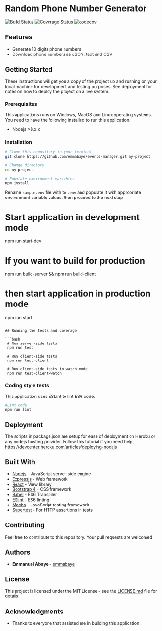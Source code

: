 # Random Phone Number Generator

[![Build Status](https://travis-ci.org/emmabaye/random-phone-number-generator.svg?branch=develop)](https://travis-ci.org/emmabaye/random-phone-number-generator)
[![Coverage Status](https://coveralls.io/repos/github/emmabaye/random-phone-number-generator/badge.svg)](https://coveralls.io/github/emmabaye/random-phone-number-generator)
[![codecov](https://codecov.io/gh/emmabaye/random-phone-number-generator/branch/develop/graph/badge.svg)](https://codecov.io/gh/emmabaye/random-phone-number-generator)


## Features

- Generate 10 digits phone numbers
- Download phone numbers as JSON, text and CSV

## Getting Started

These instructions will get you a copy of the project up and running on your local machine for development and testing purposes. See deployment for notes on how to deploy the project on a live system.

### Prerequisites

This applications runs on Windows, MacOS and Linux operating systems. You need to have the following installed to run this application.

- Nodejs >8.x.x

### Installation

```bash
# Clone this repository in your terminal
git clone https://github.com/emmabaye/events-manager.git my-project

# Change directory
cd my-project

# Populate environment variables
npm install

```

Rename `sample.env` file with to `.env` and populate it with appropriate environment variable values, then proceed to the next step

# Start application in development mode
npm run start-dev

# If you want to build for production
npm run build-server && npm run build-client
# then start application in production mode
npm run start
```

## Running the tests and coverage

```bash
 # Run server-side tests
 npm run test

 # Run client-side tests
 npm run test-client

 # Run client-side tests in watch mode
 npm run test-client-watch
```

### Coding style tests

This application uses ESLint to lint ES6 code.

```bash
#Lint code
npm run lint
```

## Deployment

The scripts in package.json are setup for ease of deployment on Heroku or any nodejs hosting provider. Follow this tutorial if you need help, https://devcenter.heroku.com/articles/deploying-nodejs

## Built With

- [Nodejs](https://nodejs.org/en/) - JavaScript server-side engine
- [Expressjs](https://expressjs.com/) - Web framework
- [React](https://reactjs.org/) - View library
- [Bootstrap 4](https://v4-alpha.getbootstrap.com/) - CSS framework
- [Babel](https://babeljs.io/) - ES6 Transpiler
- [ESlint](https://eslint.org/) - ES6 linting
- [Mocha](https://mochajs.org/) - JavaScript testing framework
- [Supertest](https://v4-alpha.getbootstrap.com/) - For HTTP assertions in tests

## Contributing

Feel free to contribute to this repository. Your pull requests are welcomed

## Authors

- **Emmanuel Abaye** - [emmabaye](https://github.com/emmabaye)

## License

This project is licensed under the MIT License - see the [LICENSE.md](LICENSE.md) file for details

## Acknowledgments

- Thanks to everyone that assisted me in building this application.
